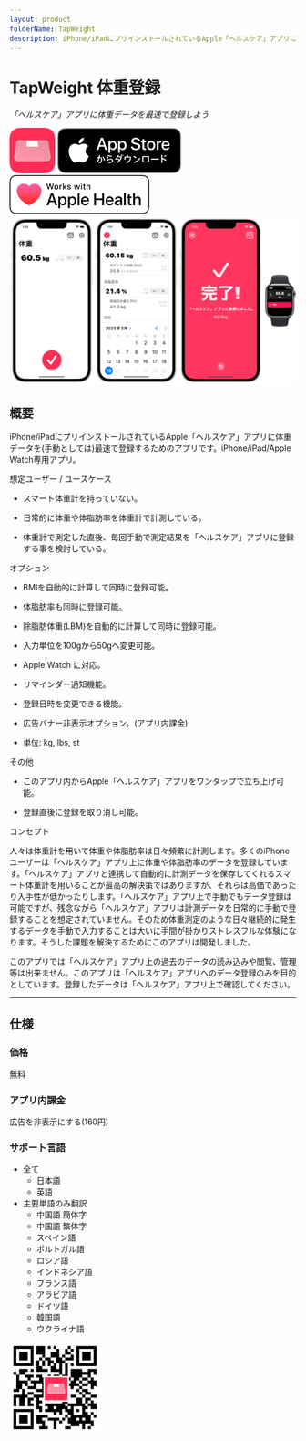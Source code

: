 ```yaml
---
layout: product
folderName: TapWeight
description: iPhone/iPadにプリインストールされているApple「ヘルスケア」アプリに体重データを(手動としては)最速で登録するためのアプリです。iPhone/iPad/Apple Watch専用アプリ。
---
```


TapWeight 体重登録
==================================
_「ヘルスケア」アプリに体重データを最速で登録しよう_

<img src="icon.png" width="80">

<a href="https://apps.apple.com/app/id1624159721" target="blank">
  <img src="appstore_badge.svg">
</a>

<img src="apple_health_badge.svg">

<img src="top1200w.png" width="600">

概要
--------------------
iPhone/iPadにプリインストールされているApple「ヘルスケア」アプリに体重データを(手動としては)最速で登録するためのアプリです。iPhone/iPad/Apple Watch専用アプリ。


想定ユーザー / ユースケース

- スマート体重計を持っていない。

- 日常的に体重や体脂肪率を体重計で計測している。

- 体重計で測定した直後、毎回手動で測定結果を「ヘルスケア」アプリに登録する事を検討している。


オプション

- BMIを自動的に計算して同時に登録可能。

- 体脂肪率も同時に登録可能。

- 除脂肪体重(LBM)を自動的に計算して同時に登録可能。

- 入力単位を100gから50gへ変更可能。

- Apple Watch に対応。

- リマインダー通知機能。

- 登録日時を変更できる機能。

- 広告バナー非表示オプション。(アプリ内課金)

- 単位: kg, lbs, st


その他

- このアプリ内からApple「ヘルスケア」アプリをワンタップで立ち上げ可能。

- 登録直後に登録を取り消し可能。


コンセプト

人々は体重計を用いて体重や体脂肪率は日々頻繁に計測します。多くのiPhoneユーザーは「ヘルスケア」アプリ上に体重や体脂肪率のデータを登録しています。「ヘルスケア」アプリと連携して自動的に計測データを保存してくれるスマート体重計を用いることが最高の解決策ではありますが、それらは高価であったり入手性が低かったりします。「ヘルスケア」アプリ上で手動でもデータ登録は可能ですが、残念ながら「ヘルスケア」アプリは計測データを日常的に手動で登録することを想定されていません。そのため体重測定のような日々継続的に発生するデータを手動で入力することは大いに手間が掛かりストレスフルな体験になります。そうした課題を解決するためにこのアプリは開発しました。

このアプリでは「ヘルスケア」アプリ上の過去のデータの読み込みや閲覧、管理等は出来ません。このアプリは「ヘルスケア」アプリへのデータ登録のみを目的としています。登録したデータは「ヘルスケア」アプリ上で確認してください。

* * *

仕様
-------
### 価格
無料

### アプリ内課金
広告を非表示にする(160円)

### サポート言語
- 全て
  - 日本語
  - 英語
- 主要単語のみ翻訳
  - 中国語 簡体字
  - 中国語 繁体字
  - スペイン語
  - ポルトガル語
  - ロシア語
  - インドネシア語
  - フランス語
  - アラビア語
  - ドイツ語
  - 韓国語
  - ウクライナ語

<a href="https://apps.apple.com/app/id1624159721" target="blank">
  <img src="qr-code.jpg" width="160">
</a>

